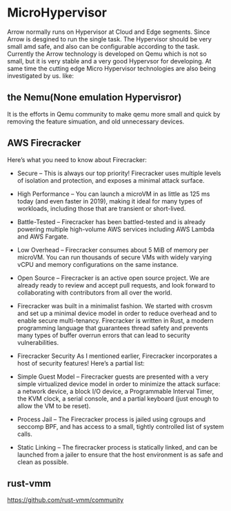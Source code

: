 # MicroHypervisor
Arrow normally runs on Hypervisor at Cloud and Edge segments. Since Arrow is desgined to run the single task. The Hypervisor should be very small amd safe, and also can be configurable according to the task.
Currently the Arrow technology is developed on Qemu which is not so small, but it is very stable and a very good Hypervsor for developing.
At same time the cutting edge Micro Hypervisor technologies are also being investigated by us. like:

## the Nemu(None emulation Hypervisror)
It is the efforts in Qemu community to make qemu more small and quick by removing the feature simuation, and old unnecessary devices.

## AWS Firecracker
Here’s what you need to know about Firecracker:

- Secure – This is always our top priority! Firecracker uses multiple levels of isolation and protection, and exposes a minimal attack surface.

- High Performance – You can launch a microVM in as little as 125 ms today (and even faster in 2019), making it ideal for many types of workloads, including those that are transient or short-lived.

- Battle-Tested – Firecracker has been battled-tested and is already powering multiple high-volume AWS services including AWS Lambda and AWS Fargate.

- Low Overhead – Firecracker consumes about 5 MiB of memory per microVM. You can run thousands of secure VMs with widely varying vCPU and memory configurations on the same instance.

- Open Source – Firecracker is an active open source project. We are already ready to review and accept pull requests, and look forward to collaborating with contributors from all over the world.

- Firecracker was built in a minimalist fashion. We started with crosvm and set up a minimal device model in order to reduce overhead and to enable secure multi-tenancy. Firecracker is written in Rust, a modern programming language that guarantees thread safety and prevents many types of buffer overrun errors that can lead to security vulnerabilities.

- Firecracker Security
As I mentioned earlier, Firecracker incorporates a host of security features! Here’s a partial list:

- Simple Guest Model – Firecracker guests are presented with a very simple virtualized device model in order to minimize the attack surface: a network device, a block I/O device, a Programmable Interval Timer, the KVM clock, a serial console, and a partial keyboard (just enough to allow the VM to be reset).

- Process Jail – The Firecracker process is jailed using cgroups and seccomp BPF, and has access to a small, tightly controlled list of system calls.

- Static Linking – The firecracker process is statically linked, and can be launched from a jailer to ensure that the host environment is as safe and clean as possible.

## rust-vmm
https://github.com/rust-vmm/community
